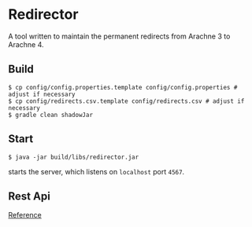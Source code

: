 # Redirector

A tool written to maintain the permanent redirects from Arachne 3 to Arachne 4.

## Build 

```
$ cp config/config.properties.template config/config.properties # adjust if necessary
$ cp config/redirects.csv.template config/redirects.csv # adjust if necessary
$ gradle clean shadowJar
```

## Start 

```
$ java -jar build/libs/redirector.jar
```

starts the server, which listens on `localhost` port `4567`.

## Rest Api

[Reference](docs/rest-api-reference.md)
